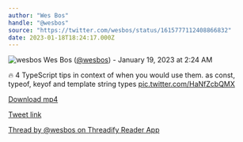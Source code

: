 ```yaml
---
author: "Wes Bos"
handle: "@wesbos"
source: "https://twitter.com/wesbos/status/1615777112408866832"
date: 2023-01-18T18:24:17.000Z
---
```


![wesbos](https://pbs.twimg.com/profile_images/877525007185858562/7G9vGTca_normal.jpg)
Wes Bos ([@wesbos](https://twitter.com/wesbos)) - January 19, 2023 at 2:24 AM

🔥 4 TypeScript tips in context of when you would use them. as const, typeof, keyof and template string types [pic.twitter.com/HaNfZcbQMX](https://twitter.com/wesbos/status/1615777112408866832/video/1)

[Download mp4](../videos/wesbos%20-%201615777112408866832.mp4)

[Tweet link](https://twitter.com/wesbos/status/1615777112408866832)

[Thread by @wesbos on Threadify Reader App](https://threadify.productsway.com/thread/1615777112408866832)
